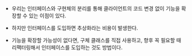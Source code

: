 - 우리는 인터페이스와 구현체의 분리를 통해 클라이언트의 코드 변경 없이 기능을 확장할 수 있는 이점이 있다.

- 하지만 인터페이스를 도입하면 추상화라는 비용이 발생한다.

- 기능을 확장할 가능성이 없다면, 구체 클래스를 직접 사용하고, 향후 꼭 필요할 때 리팩터링해서 인터페이스를 도입하는 것도 방법이다.